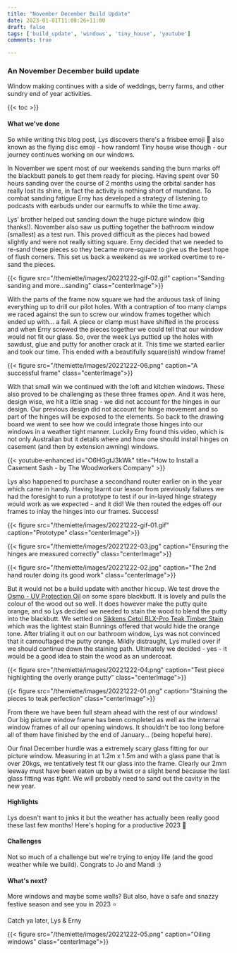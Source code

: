 ```yaml
---
title: "November December Build Update"
date: 2023-01-01T11:08:26+11:00
draft: false
tags: ['build_update', 'windows', 'tiny_house', 'youtube']
comments: true

---
```

### An November December build update
Window making continues with a side of weddings, berry farms, and other sundry end of year activities. 

{{< toc >}}

#### What we've done
So while writing this blog post, Lys discovers there's a frisbee emoji 🥏 also known as the flying disc emoji - how random! Tiny house wise though - our journey continues working on our windows. 

In November we spent most of our weekends sanding the burn marks off the blackbutt panels to get them ready for piecing. Having spent over 50 hours sanding over the course of 2 months using the orbital sander has really lost its shine, in fact the activity is nothing short of mundane. To combat sanding fatigue Erny has developed a strategy of listening to podcasts with earbuds under our earmuffs to while the time away.  

Lys' brother helped out sanding down the huge picture window (big thanks!). November also saw us putting together the bathroom window (smallest) as a test run. This proved difficult as the pieces had bowed slightly and were not really sitting square. Erny decided that we needed to re-sand these pieces so they became more-square to give us the best hope of flush corners. This set us back a weekend as we worked overtime to re-sand the pieces. 

{{< figure src="/themiette/images/20221222-gif-02.gif" caption="Sanding sanding and more...sanding" class="centerImage">}}

With the parts of the frame now square we had the arduous task of lining everything up to drill our pilot holes. With a contraption of too many clamps we raced against the sun to screw our window frames together which ended up with... a fail. A piece or clamp must have shifted in the process and when Erny screwed the pieces together we could tell that our window would not fit our glass. So, over the week Lys puttied up the holes with sawdust, glue and putty for another crack at it. This time we started earlier and took our time. This ended with a beautifully square(ish) window frame!

{{< figure src="/themiette/images/20221222-06.png" caption="A successful frame" class="centerImage">}}


With that small win we continued with the loft and kitchen windows. These also proved to be challenging as these three frames _open_. And it was here, design wise, we hit a little snag - we did not account for the hinges in our design. Our previous design did not account for hinge movement and so part of the hinges will be exposed to the elements. So back to the drawing board we went to see how we could integrate those hinges into our windows in a weather tight manner. Luckily Erny found this video, which is not only Australian but it details where and how one should install hinges on casement (and then by extension awning) windows. 

{{< youtube-enhanced id="O6HGgtJ3kWk" title="How to Install a Casement Sash - by The Woodworkers Company" >}}

Lys also happened to purchase a secondhand router earlier on in the year which came in handy. Having learnt our lesson from previously failures we had the foresight to run a prototype to test if our in-layed hinge strategy would work as we expected - and it did! We then routed the edges off our frames to inlay the hinges into our frames. Success!

{{< figure src="/themiette/images/20221222-gif-01.gif" caption="Prototype" class="centerImage">}}

{{< figure src="/themiette/images/20221222-03.jpg" caption="Ensuring the hinges are measured correctly" class="centerImage">}}

{{< figure src="/themiette/images/20221222-02.jpg" caption="The 2nd hand router doing its good work" class="centerImage">}}

But it would not be a build update with another hiccup. We test drove the [Osmo - UV Protection Oil](https://www.osmoaustralia.com.au/) on some spare blackbutt. It is lovely and pulls the colour of the wood out so well. It does however make the putty quite orange, and so Lys decided we needed to stain the wood to blend the putty into the blackbutt. We settled on [Sikkens Cetol BLX-Pro Teak Timber Stain](https://www.crommelin.com.au/product/cetol-blx-pro/) which was the lightest stain Bunnings offered that would hide the orange tone. After trialing it out on our bathroom window, Lys was not convinced that it camouflaged the putty orange. Mildly distraught, Lys mulled over if we should continue down the staining path. Ultimately we decided - yes - it would be a good idea to stain the wood as an undercoat.

{{< figure src="/themiette/images/20221222-04.png" caption="Test piece highlighting the overly orange putty" class="centerImage">}}

{{< figure src="/themiette/images/20221222-01.png" caption="Staining the pieces to teak perfection" class="centerImage">}}


From there we have been full steam ahead with the rest of our windows! Our big picture window frame has been completed as well as the internal window frames of all our opening windows. It shouldn't be too long before all of them have finished by the end of January... (being hopeful here).

Our final December hurdle was a extremely scary glass fitting for our picture window. Measuring in at 1.2m x 1.5m and with a glass pane that is over 20kgs, we tentatively test fit our glass into the frame. Clearly our 2mm leeway must have been eaten up by a twist or a slight bend because the last glass fitting was _tight_. We will probably need to sand out the cavity in the new year.    

#### Highlights
Lys doesn't want to jinks it but the weather has actually been really good these last few months! Here's hoping for a productive 2023 🤞

#### Challenges
Not so much of a challenge but we're trying to enjoy life (and the good weather while we build). Congrats to Jo and Mandi :) 

#### What's next?
More windows and maybe some walls? But also, have a safe and snazzy festive season and see you in 2023 ⭐

Catch ya later,
Lys & Erny

{{< figure src="/themiette/images/20221222-05.png" caption="Oiling windows" class="centerImage">}}



